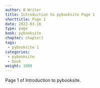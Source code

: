 ```yaml
---
author: B Writer
title: Introduction to pybooksite Page 1
shorttitle: Page 1
date: 2022-03-16
type: page
book: pybooksite
chapter: chapter1
tags:
 - pybooksite 1
categories:
 - pybooksite
 - book
weight: 1000
---
```


Page 1 of Introduction to pybooksite.